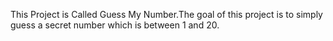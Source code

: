 This Project is Called Guess My Number.The goal of this project is to simply guess a secret number which is between 1 and 20.
